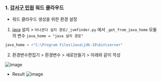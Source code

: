 ### 1. [강서구 민원](https://www.gangseo.seoul.kr/gs0202022?curPage=1) 워드 클라우드

- 워드 클라우드 생성을 위한 환경 설정

1. [java](https://www.oracle.com/java/technologies/downloads/#jdk19-windows) 설치 > ```아나콘다 설치 경로/_jvmfinder.py``` 에서 ```_get_from_java_home``` 모듈의  변수 ```java_home = "java 설치 경로"```

```python
java_home = r"C:\Program Files\Java\jdk-19\bin\server"
```

2. 환경변수편집기 > 환경변수 > 새로만들기 > 아래와 같이 작성

![image](https://user-images.githubusercontent.com/93760723/223762709-400ab07e-3d20-4f40-b097-2ea0534cfe2d.png)

- Result
![image](https://user-images.githubusercontent.com/93760723/223769658-57cf67e5-3ce9-4414-851e-8de823a16313.png)
